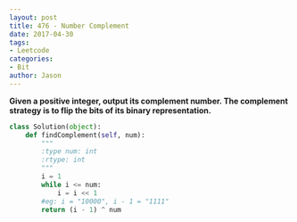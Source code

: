 ```yaml
---
layout: post
title: 476 - Number Complement
date: 2017-04-30
tags:
- Leetcode
categories:
- Bit
author: Jason
---
```

**Given a positive integer, output its complement number. The complement strategy is to flip the bits of its binary representation.**


```python
class Solution(object):
    def findComplement(self, num):
        """
        :type num: int
        :rtype: int
        """
        i = 1
        while i <= num:
            i = i << 1
        #eg: i = "10000", i - 1 = "1111"
        return (i - 1) ^ num
```
